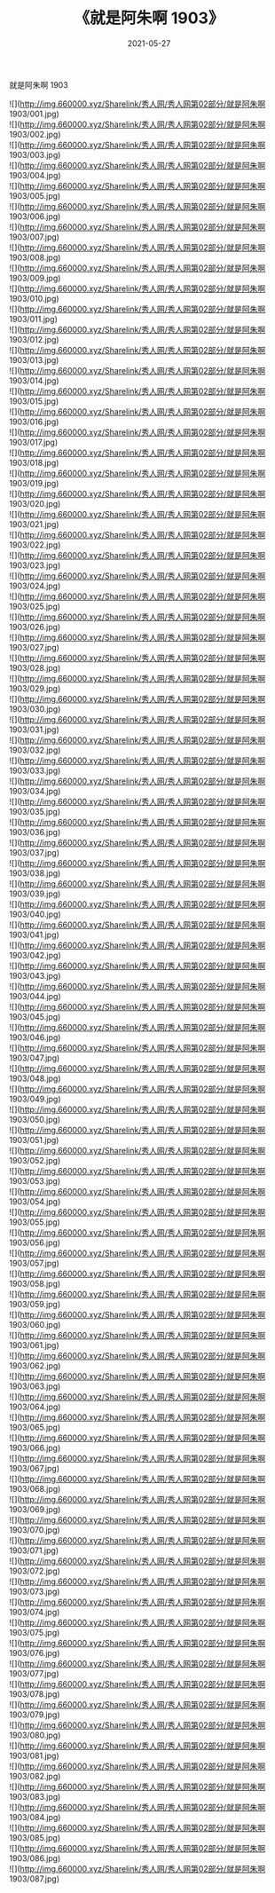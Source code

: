 ﻿---
layout: post
title:  《就是阿朱啊 1903》
date:   2021-05-27
img: http://img.660000.xyz/Sharelink/秀人网/秀人网第02部分/就是阿朱啊 1903/000.jpg
categories: [美女, 清纯, 唯美]
---

就是阿朱啊 1903

  ![](http://img.660000.xyz/Sharelink/秀人网/秀人网第02部分/就是阿朱啊 1903/001.jpg) <br> ![](http://img.660000.xyz/Sharelink/秀人网/秀人网第02部分/就是阿朱啊 1903/002.jpg) <br> ![](http://img.660000.xyz/Sharelink/秀人网/秀人网第02部分/就是阿朱啊 1903/003.jpg) <br> ![](http://img.660000.xyz/Sharelink/秀人网/秀人网第02部分/就是阿朱啊 1903/004.jpg) <br> ![](http://img.660000.xyz/Sharelink/秀人网/秀人网第02部分/就是阿朱啊 1903/005.jpg) <br> ![](http://img.660000.xyz/Sharelink/秀人网/秀人网第02部分/就是阿朱啊 1903/006.jpg) <br> ![](http://img.660000.xyz/Sharelink/秀人网/秀人网第02部分/就是阿朱啊 1903/007.jpg) <br> ![](http://img.660000.xyz/Sharelink/秀人网/秀人网第02部分/就是阿朱啊 1903/008.jpg) <br> ![](http://img.660000.xyz/Sharelink/秀人网/秀人网第02部分/就是阿朱啊 1903/009.jpg) <br> ![](http://img.660000.xyz/Sharelink/秀人网/秀人网第02部分/就是阿朱啊 1903/010.jpg) <br> ![](http://img.660000.xyz/Sharelink/秀人网/秀人网第02部分/就是阿朱啊 1903/011.jpg) <br> ![](http://img.660000.xyz/Sharelink/秀人网/秀人网第02部分/就是阿朱啊 1903/012.jpg) <br> ![](http://img.660000.xyz/Sharelink/秀人网/秀人网第02部分/就是阿朱啊 1903/013.jpg) <br> ![](http://img.660000.xyz/Sharelink/秀人网/秀人网第02部分/就是阿朱啊 1903/014.jpg) <br> ![](http://img.660000.xyz/Sharelink/秀人网/秀人网第02部分/就是阿朱啊 1903/015.jpg) <br> ![](http://img.660000.xyz/Sharelink/秀人网/秀人网第02部分/就是阿朱啊 1903/016.jpg) <br> ![](http://img.660000.xyz/Sharelink/秀人网/秀人网第02部分/就是阿朱啊 1903/017.jpg) <br> ![](http://img.660000.xyz/Sharelink/秀人网/秀人网第02部分/就是阿朱啊 1903/018.jpg) <br> ![](http://img.660000.xyz/Sharelink/秀人网/秀人网第02部分/就是阿朱啊 1903/019.jpg) <br> ![](http://img.660000.xyz/Sharelink/秀人网/秀人网第02部分/就是阿朱啊 1903/020.jpg) <br> ![](http://img.660000.xyz/Sharelink/秀人网/秀人网第02部分/就是阿朱啊 1903/021.jpg) <br> ![](http://img.660000.xyz/Sharelink/秀人网/秀人网第02部分/就是阿朱啊 1903/022.jpg) <br> ![](http://img.660000.xyz/Sharelink/秀人网/秀人网第02部分/就是阿朱啊 1903/023.jpg) <br> ![](http://img.660000.xyz/Sharelink/秀人网/秀人网第02部分/就是阿朱啊 1903/024.jpg) <br> ![](http://img.660000.xyz/Sharelink/秀人网/秀人网第02部分/就是阿朱啊 1903/025.jpg) <br> ![](http://img.660000.xyz/Sharelink/秀人网/秀人网第02部分/就是阿朱啊 1903/026.jpg) <br> ![](http://img.660000.xyz/Sharelink/秀人网/秀人网第02部分/就是阿朱啊 1903/027.jpg) <br> ![](http://img.660000.xyz/Sharelink/秀人网/秀人网第02部分/就是阿朱啊 1903/028.jpg) <br> ![](http://img.660000.xyz/Sharelink/秀人网/秀人网第02部分/就是阿朱啊 1903/029.jpg) <br> ![](http://img.660000.xyz/Sharelink/秀人网/秀人网第02部分/就是阿朱啊 1903/030.jpg) <br> ![](http://img.660000.xyz/Sharelink/秀人网/秀人网第02部分/就是阿朱啊 1903/031.jpg) <br> ![](http://img.660000.xyz/Sharelink/秀人网/秀人网第02部分/就是阿朱啊 1903/032.jpg) <br> ![](http://img.660000.xyz/Sharelink/秀人网/秀人网第02部分/就是阿朱啊 1903/033.jpg) <br> ![](http://img.660000.xyz/Sharelink/秀人网/秀人网第02部分/就是阿朱啊 1903/034.jpg) <br> ![](http://img.660000.xyz/Sharelink/秀人网/秀人网第02部分/就是阿朱啊 1903/035.jpg) <br> ![](http://img.660000.xyz/Sharelink/秀人网/秀人网第02部分/就是阿朱啊 1903/036.jpg) <br> ![](http://img.660000.xyz/Sharelink/秀人网/秀人网第02部分/就是阿朱啊 1903/037.jpg) <br> ![](http://img.660000.xyz/Sharelink/秀人网/秀人网第02部分/就是阿朱啊 1903/038.jpg) <br> ![](http://img.660000.xyz/Sharelink/秀人网/秀人网第02部分/就是阿朱啊 1903/039.jpg) <br> ![](http://img.660000.xyz/Sharelink/秀人网/秀人网第02部分/就是阿朱啊 1903/040.jpg) <br> ![](http://img.660000.xyz/Sharelink/秀人网/秀人网第02部分/就是阿朱啊 1903/041.jpg) <br> ![](http://img.660000.xyz/Sharelink/秀人网/秀人网第02部分/就是阿朱啊 1903/042.jpg) <br> ![](http://img.660000.xyz/Sharelink/秀人网/秀人网第02部分/就是阿朱啊 1903/043.jpg) <br> ![](http://img.660000.xyz/Sharelink/秀人网/秀人网第02部分/就是阿朱啊 1903/044.jpg) <br> ![](http://img.660000.xyz/Sharelink/秀人网/秀人网第02部分/就是阿朱啊 1903/045.jpg) <br> ![](http://img.660000.xyz/Sharelink/秀人网/秀人网第02部分/就是阿朱啊 1903/046.jpg) <br> ![](http://img.660000.xyz/Sharelink/秀人网/秀人网第02部分/就是阿朱啊 1903/047.jpg) <br> ![](http://img.660000.xyz/Sharelink/秀人网/秀人网第02部分/就是阿朱啊 1903/048.jpg) <br> ![](http://img.660000.xyz/Sharelink/秀人网/秀人网第02部分/就是阿朱啊 1903/049.jpg) <br> ![](http://img.660000.xyz/Sharelink/秀人网/秀人网第02部分/就是阿朱啊 1903/050.jpg) <br> ![](http://img.660000.xyz/Sharelink/秀人网/秀人网第02部分/就是阿朱啊 1903/051.jpg) <br> ![](http://img.660000.xyz/Sharelink/秀人网/秀人网第02部分/就是阿朱啊 1903/052.jpg) <br> ![](http://img.660000.xyz/Sharelink/秀人网/秀人网第02部分/就是阿朱啊 1903/053.jpg) <br> ![](http://img.660000.xyz/Sharelink/秀人网/秀人网第02部分/就是阿朱啊 1903/054.jpg) <br> ![](http://img.660000.xyz/Sharelink/秀人网/秀人网第02部分/就是阿朱啊 1903/055.jpg) <br> ![](http://img.660000.xyz/Sharelink/秀人网/秀人网第02部分/就是阿朱啊 1903/056.jpg) <br> ![](http://img.660000.xyz/Sharelink/秀人网/秀人网第02部分/就是阿朱啊 1903/057.jpg) <br> ![](http://img.660000.xyz/Sharelink/秀人网/秀人网第02部分/就是阿朱啊 1903/058.jpg) <br> ![](http://img.660000.xyz/Sharelink/秀人网/秀人网第02部分/就是阿朱啊 1903/059.jpg) <br> ![](http://img.660000.xyz/Sharelink/秀人网/秀人网第02部分/就是阿朱啊 1903/060.jpg) <br> ![](http://img.660000.xyz/Sharelink/秀人网/秀人网第02部分/就是阿朱啊 1903/061.jpg) <br> ![](http://img.660000.xyz/Sharelink/秀人网/秀人网第02部分/就是阿朱啊 1903/062.jpg) <br> ![](http://img.660000.xyz/Sharelink/秀人网/秀人网第02部分/就是阿朱啊 1903/063.jpg) <br> ![](http://img.660000.xyz/Sharelink/秀人网/秀人网第02部分/就是阿朱啊 1903/064.jpg) <br> ![](http://img.660000.xyz/Sharelink/秀人网/秀人网第02部分/就是阿朱啊 1903/065.jpg) <br> ![](http://img.660000.xyz/Sharelink/秀人网/秀人网第02部分/就是阿朱啊 1903/066.jpg) <br> ![](http://img.660000.xyz/Sharelink/秀人网/秀人网第02部分/就是阿朱啊 1903/067.jpg) <br> ![](http://img.660000.xyz/Sharelink/秀人网/秀人网第02部分/就是阿朱啊 1903/068.jpg) <br> ![](http://img.660000.xyz/Sharelink/秀人网/秀人网第02部分/就是阿朱啊 1903/069.jpg) <br> ![](http://img.660000.xyz/Sharelink/秀人网/秀人网第02部分/就是阿朱啊 1903/070.jpg) <br> ![](http://img.660000.xyz/Sharelink/秀人网/秀人网第02部分/就是阿朱啊 1903/071.jpg) <br> ![](http://img.660000.xyz/Sharelink/秀人网/秀人网第02部分/就是阿朱啊 1903/072.jpg) <br> ![](http://img.660000.xyz/Sharelink/秀人网/秀人网第02部分/就是阿朱啊 1903/073.jpg) <br> ![](http://img.660000.xyz/Sharelink/秀人网/秀人网第02部分/就是阿朱啊 1903/074.jpg) <br> ![](http://img.660000.xyz/Sharelink/秀人网/秀人网第02部分/就是阿朱啊 1903/075.jpg) <br> ![](http://img.660000.xyz/Sharelink/秀人网/秀人网第02部分/就是阿朱啊 1903/076.jpg) <br> ![](http://img.660000.xyz/Sharelink/秀人网/秀人网第02部分/就是阿朱啊 1903/077.jpg) <br> ![](http://img.660000.xyz/Sharelink/秀人网/秀人网第02部分/就是阿朱啊 1903/078.jpg) <br> ![](http://img.660000.xyz/Sharelink/秀人网/秀人网第02部分/就是阿朱啊 1903/079.jpg) <br> ![](http://img.660000.xyz/Sharelink/秀人网/秀人网第02部分/就是阿朱啊 1903/080.jpg) <br> ![](http://img.660000.xyz/Sharelink/秀人网/秀人网第02部分/就是阿朱啊 1903/081.jpg) <br> ![](http://img.660000.xyz/Sharelink/秀人网/秀人网第02部分/就是阿朱啊 1903/082.jpg) <br> ![](http://img.660000.xyz/Sharelink/秀人网/秀人网第02部分/就是阿朱啊 1903/083.jpg) <br> ![](http://img.660000.xyz/Sharelink/秀人网/秀人网第02部分/就是阿朱啊 1903/084.jpg) <br> ![](http://img.660000.xyz/Sharelink/秀人网/秀人网第02部分/就是阿朱啊 1903/085.jpg) <br> ![](http://img.660000.xyz/Sharelink/秀人网/秀人网第02部分/就是阿朱啊 1903/086.jpg) <br> ![](http://img.660000.xyz/Sharelink/秀人网/秀人网第02部分/就是阿朱啊 1903/087.jpg) <br>